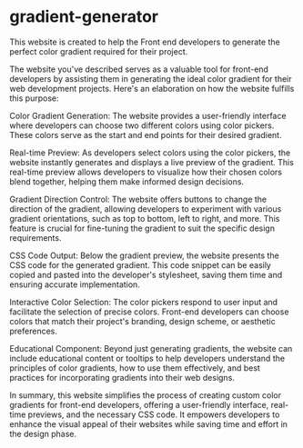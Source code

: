 # gradient-generator
This website is created to help the Front end developers to generate the perfect color gradient required for their project.

The website you've described serves as a valuable tool for front-end developers by assisting them in generating the ideal color gradient for their web development projects. Here's an elaboration on how the website fulfills this purpose:

Color Gradient Generation: The website provides a user-friendly interface where developers can choose two different colors using color pickers. These colors serve as the start and end points for their desired gradient.

Real-time Preview: As developers select colors using the color pickers, the website instantly generates and displays a live preview of the gradient. This real-time preview allows developers to visualize how their chosen colors blend together, helping them make informed design decisions.

Gradient Direction Control: The website offers buttons to change the direction of the gradient, allowing developers to experiment with various gradient orientations, such as top to bottom, left to right, and more. This feature is crucial for fine-tuning the gradient to suit the specific design requirements.

CSS Code Output: Below the gradient preview, the website presents the CSS code for the generated gradient. This code snippet can be easily copied and pasted into the developer's stylesheet, saving them time and ensuring accurate implementation.

Interactive Color Selection: The color pickers respond to user input and facilitate the selection of precise colors. Front-end developers can choose colors that match their project's branding, design scheme, or aesthetic preferences.

Educational Component: Beyond just generating gradients, the website can include educational content or tooltips to help developers understand the principles of color gradients, how to use them effectively, and best practices for incorporating gradients into their web designs.

In summary, this website simplifies the process of creating custom color gradients for front-end developers, offering a user-friendly interface, real-time previews, and the necessary CSS code. It empowers developers to enhance the visual appeal of their websites while saving time and effort in the design phase.
